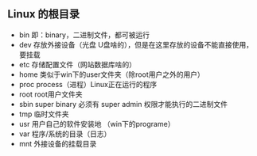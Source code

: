 ## Linux 的根目录
* bin 即：binary，二进制文件，都可被运行
* dev 存放外接设备（光盘 U盘啥的），但是在这里存放的设备不能直接使用，要挂载
* etc 存储配置文件（网站数据库啥的）
* home 类似于win下的user文件夹（除root用户之外的用户）
* proc process（进程）Linux正在运行的程序
* root root用户文件夹
* sbin super binary 必须有 super admin 权限才能执行的二进制文件
* tmp 临时文件夹
* usr 用户自己的软件安装地 （win下的programe）
* var 程序/系统的目录（日志）
* mnt 外接设备的挂载目录